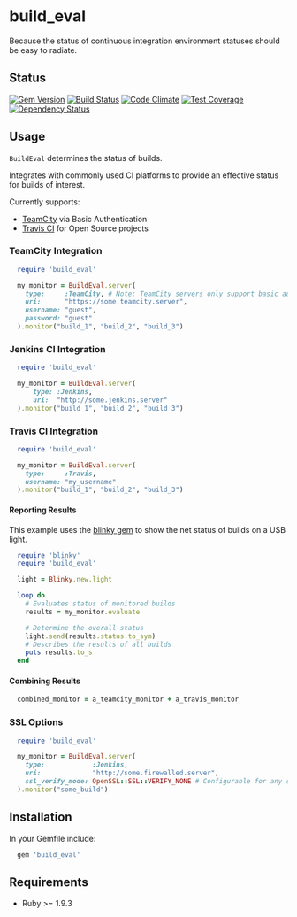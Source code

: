 # build_eval #

Because the status of continuous integration environment statuses should be easy to radiate.

## Status ##

[![Gem Version](https://badge.fury.io/rb/build_eval.svg)](http://badge.fury.io/rb/build_eval)
[![Build Status](https://travis-ci.org/MYOB-Technology/build_eval.png)](https://travis-ci.org/MYOB-Technology/build_eval)
[![Code Climate](https://codeclimate.com/github/MYOB-Technology/build_eval/badges/gpa.svg)](https://codeclimate.com/github/MYOB-Technology/build_eval)
[![Test Coverage](https://codeclimate.com/github/MYOB-Technology/build_eval/badges/coverage.svg)](https://codeclimate.com/github/MYOB-Technology/build_eval/coverage)
[![Dependency Status](https://gemnasium.com/MYOB-Technology/build_eval.png)](https://gemnasium.com/MYOB-Technology/build_eval)

## Usage ##

```BuildEval``` determines the status of builds.

Integrates with commonly used CI platforms to provide an effective status for builds of interest.

Currently supports:

* [TeamCity](https://www.jetbrains.com/teamcity/) via Basic Authentication
* [Travis CI](https://travis-ci.org/) for Open Source projects

### TeamCity Integration ###

```ruby
  require 'build_eval'

  my_monitor = BuildEval.server(
    type:     :TeamCity, # Note: TeamCity servers only support basic authentication
    uri:      "https://some.teamcity.server",
    username: "guest",
    password: "guest"
  ).monitor("build_1", "build_2", "build_3")
```

### Jenkins CI Integration ###
```ruby
  require 'build_eval'

  my_monitor = BuildEval.server(
      type: :Jenkins,
      uri:  "http://some.jenkins.server"
  ).monitor("build_1", "build_2", "build_3")
```

### Travis CI Integration ###

```ruby
  require 'build_eval'

  my_monitor = BuildEval.server(
    type:     :Travis,
    username: "my_username"
  ).monitor("build_1", "build_2", "build_3")
```

#### Reporting Results ####

This example uses the [blinky gem](https://github.com/perryn/blinky) to show the net status of builds on a USB light.

```ruby
  require 'blinky'
  require 'build_eval'

  light = Blinky.new.light

  loop do
    # Evaluates status of monitored builds
    results = my_monitor.evaluate

    # Determine the overall status
    light.send(results.status.to_sym)
    # Describes the results of all builds
    puts results.to_s 
  end
```

#### Combining Results ####

```ruby
  combined_monitor = a_teamcity_monitor + a_travis_monitor
```

### SSL Options ###

```ruby
  require 'build_eval'

  my_monitor = BuildEval.server(
    type:            :Jenkins,
    uri:             "http://some.firewalled.server",
    ssl_verify_mode: OpenSSL::SSL::VERIFY_NONE # Configurable for any server type
  ).monitor("some_build")
```

## Installation ##

In your Gemfile include:

```ruby
  gem 'build_eval'
```

## Requirements ##

* Ruby >= 1.9.3
